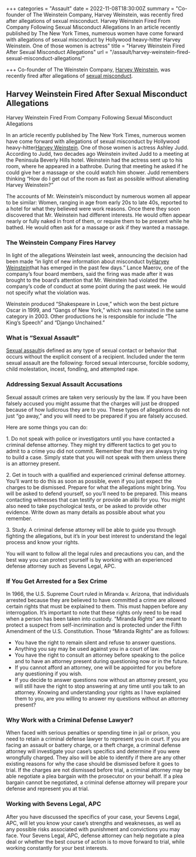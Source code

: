 +++
categories = "Assault"
date = 2022-11-08T18:30:00Z
summary = "Co-founder of The Weinstein Company, Harvey Weinstein, was recently fired after allegations of sexual misconduct. Harvey Weinstein Fired From Company Following Sexual Misconduct Allegations In an article recently published by The New York Times, numerous women have come forward with allegations of sexual misconduct by Hollywood heavy-hitter Harvey Weinstein. One of those women is actress"
title = "Harvey Weinstein Fired After Sexual Misconduct Allegations"
url = "/assault/harvey-weinstein-fired-sexual-misconduct-allegations/"

+++
Co-founder of The Weinstein Company, [Harvey Weinstein](http://sevenslegal.com/), was recently fired after allegations of [sexual misconduct](http://sevenslegal.com/).

## Harvey Weinstein Fired After Sexual Misconduct Allegations

Harvey Weinstein Fired From Company Following Sexual Misconduct Allegations

In an article recently published by The New York Times, numerous women have come forward with allegations of sexual misconduct by Hollywood heavy-hitter[Harvey Weinstein](http://sevenslegal.com/). One of those women is actress Ashley Judd. According to Judd, two decades ago Weinstein invited Judd to a meeting at the Peninsula Beverly Hills hotel. Weinstein had the actress sent up to his room, where he appeared in a bathrobe. During that meeting he asked if he could give her a massage or she could watch him shower. Judd remembers thinking “How do I get out of the room as fast as possible without alienating Harvey Weinstein?”

The accounts of Mr. Weinstein’s misconduct by numerous women all appear to be similar: Women, ranging in age from early 20s to late 40s, reported to a hotel for what they believed were work reasons. Once there they soon discovered that Mr. Weinstein had different interests. He would often appear nearly or fully naked in front of them, or require them to be present while he bathed. He would often ask for a massage or ask if they wanted a massage.

### The Weinstein Company Fires Harvey

In light of the allegations Weinstein last week, announcing the decision had been made “in light of new information about misconduct by[Harvey Weinstein](http://sevenslegal.com/)that has emerged in the past few days.” Lance Maerov, one of the company’s four board members, said the firing was made after it was brought to the board’s attention that Mr. Weinstein had violated the company’s code of conduct at some point during the past week. He would not specify what the violation was.

Weinstein produced “Shakespeare in Love,” which won the best picture Oscar in 1999, and “Gangs of New York,” which was nominated in the same category in 2003. Other productions he is responsible for include “The King’s Speech” and “Django Unchained.”

### What is “Sexual Assault”

[Sexual assault](http://sevenslegal.com/)is defined as any type of sexual contact or behavior that occurs without the explicit consent of a recipient. Included under the term sexual assault are the following: forced sexual intercourse, forcible sodomy, child molestation, incest, fondling, and attempted rape.

### Addressing Sexual Assault Accusations

Sexual assault crimes are taken very seriously by the law. If you have been falsely accused you might assume that the charges will just be dropped because of how ludicrous they are to you. These types of allegations do not just “go away,” and you will need to be prepared if you are falsely accused.

Here are some things you can do:

1\. Do not speak with police or investigators until you have contacted a criminal defense attorney. They might try different tactics to get you to admit to a crime you did not commit. Remember that they are always trying to build a case. Simply state that you will not speak with them unless there is an attorney present.

2\. Get in touch with a qualified and experienced criminal defense attorney. You’ll want to do this as soon as possible, even if you just expect the charges to be dismissed. Prepare for what the allegations might bring. You will be asked to defend yourself, so you’ll need to be prepared. This means contacting witnesses that can testify or provide an alibi for you. You might also need to take psychological tests, or be asked to provide other evidence. Write down as many details as possible about what you remember.

3\. Study. A criminal defense attorney will be able to guide you through fighting the allegations, but it’s in your best interest to understand the legal process and know your rights.

You will want to follow all the legal rules and precautions you can, and the best way you can protect yourself is by working with an experienced defense attorney such as Sevens Legal, APC.

### If You Get Arrested for a Sex Crime

In 1966, the U.S. Supreme Court ruled in Miranda v. Arizona, that individuals arrested because they are believed to have committed a crime are allowed certain rights that must be explained to them. This must happen before any interrogation. It’s important to note that these rights only need to be read when a person has been taken into custody. “Miranda Rights” are meant to protect a suspect from self-incrimination and is protected under the Fifth Amendment of the U.S. Constitution. Those “Miranda Rights” are as follows:

* You have the right to remain silent and refuse to answer questions.
* Anything you say may be used against you in a court of law.
* You have the right to consult an attorney before speaking to the police and to have an attorney present during questioning now or in the future.
* If you cannot afford an attorney, one will be appointed for you before any questioning if you wish.
* If you decide to answer questions now without an attorney present, you will still have the right to stop answering at any time until you talk to an attorney. Knowing and understanding your rights as I have explained them to you, are you willing to answer my questions without an attorney present?

### Why Work with a Criminal Defense Lawyer?

When faced with serious penalties or spending time in jail or prison, you need to retain a criminal defense lawyer to represent you in court. If you are facing an assault or battery charge, or a theft charge, a criminal defense attorney will investigate your case’s specifics and determine if you were wrongfully charged. They also will be able to identify if there are any other existing reasons for why the case should be dismissed before it goes to trial. If the charges are not dismissed before trial, a criminal attorney may be able negotiate a plea bargain with the prosecutor on your behalf. If a plea bargain cannot be negotiated, a criminal defense attorney will prepare your defense and represent you at trial.

### Working with Sevens Legal, APC

After you have discussed the specifics of your case, your Sevens Legal, APC, will let you know your case’s strengths and weaknesses, as well as any possible risks associated with punishment and convictions you may face. Your Sevens Legal, APC, defense attorney can help negotiate a plea deal or whether the best course of action is to move forward to trial, while working constantly for your best interests.
